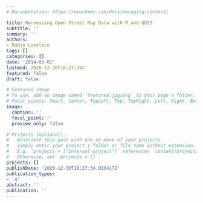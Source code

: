 ```yaml
---
# Documentation: https://wowchemy.com/docs/managing-content/

title: Harnessing Open Street Map Data with R and QGIS
subtitle: ''
summary: ''
authors:
- Robin Lovelace
tags: []
categories: []
date: '2014-01-01'
lastmod: 2020-12-30T16:27:34Z
featured: false
draft: false

# Featured image
# To use, add an image named `featured.jpg/png` to your page's folder.
# Focal points: Smart, Center, TopLeft, Top, TopRight, Left, Right, BottomLeft, Bottom, BottomRight.
image:
  caption: ''
  focal_point: ''
  preview_only: false

# Projects (optional).
#   Associate this post with one or more of your projects.
#   Simply enter your project's folder or file name without extension.
#   E.g. `projects = ["internal-project"]` references `content/project/deep-learning/index.md`.
#   Otherwise, set `projects = []`.
projects: []
publishDate: '2020-12-30T16:27:34.016417Z'
publication_types:
- '4'
abstract: ''
publication: ''
---
```

